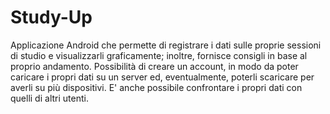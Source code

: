# Study-Up
Applicazione Android che permette di registrare i dati sulle proprie sessioni di studio e visualizzarli graficamente; inoltre, fornisce
consigli in base al proprio andamento.
Possibilità di creare un account, in modo da poter caricare i propri dati su un server ed, eventualmente, poterli scaricare per averli
su più dispositivi. E' anche possibile confrontare i propri dati con quelli di altri utenti.
